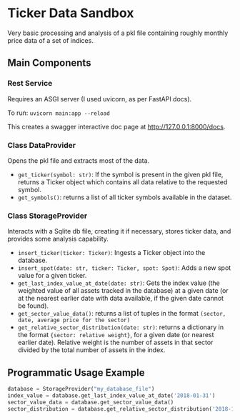 # Ticker Data Sandbox

Very basic processing and analysis of a pkl file containing roughly monthly price data of a set of indices.

## Main Components

### Rest Service

Requires an ASGI server (I used uvicorn, as per FastAPI docs).

To run: `uvicorn main:app --reload`

This creates a swagger interactive doc page at http://127.0.0.1:8000/docs.

### Class DataProvider

Opens the pkl file and extracts most of the data.

* `get_ticker(symbol: str)`: If the symbol is present in the given pkl file, returns a Ticker object which contains all
  data relative to the requested symbol.
* `get_symbols()`: returns a list of all ticker symbols available in the dataset.

### Class StorageProvider

Interacts with a Sqlite db file, creating it if necessary, stores ticker data, and provides some analysis capability.

* `insert_ticker(ticker: Ticker)`: Ingests a Ticker object into the database.
* `insert_spot(date: str, ticker: Ticker, spot: Spot)`: Adds a new spot value for a given ticker.
* `get_last_index_value_at_date(date: str)`: Gets the index value (the weighted value of all assets tracked in
  the database) at a given date (or at the nearest earlier date with data available, if the given date cannot be found).
* `get_sector_value_data()`: returns a list of tuples in the format `(sector, date, average price for the sector)`
* `get_relative_sector_distribution(date: str)`: returns a dictionary in the format `{sector: relative weight}`, for a
  given date (or nearest earlier date). Relative weight is the number of assets in that sector divided by the total
  number of assets in the index.

## Programmatic Usage Example

```python
database = StorageProvider("my_database_file")
index_value = database.get_last_index_value_at_date('2018-01-31')
sector_value_data = database.get_sector_value_data()
sector_distribution = database.get_relative_sector_distribution('2018-12-31')
```